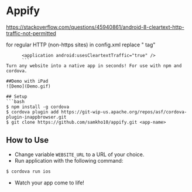 # Appify


https://stackoverflow.com/questions/45940861/android-8-cleartext-http-traffic-not-permitted

for regular HTTP (non-https sites) in config.xml replace "<application> tag"
```
      <application android:usesCleartextTraffic="true" />
      ```
Turn any website into a native app in seconds! For use with npm and cordova.

##Demo with iPad
![Demo](Demo.gif)

## Setup
```bash
$ npm install -g cordova
$ cordova plugin add https://git-wip-us.apache.org/repos/asf/cordova-plugin-inappbrowser.git
$ git clone https://github.com/samkho10/appify.git <app-name>
```
## How to Use
  * Change variable  `WEBSITE_URL` to a URL of your choice.
  * Run application with the following command:
```bash
$ cordova run ios
```
  * Watch your app come to life!




